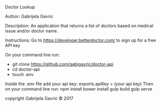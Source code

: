 Doctor Lookup

Author: Gabrijela Gavric

Description:
  An application that returns a list of doctors based on medical issue and/or doctor name.

Instructions:
  Go to https://developer.betterdoctor.com/ to sign up for a free API key

  On your command line run:
    <ul>
      <li>git clone https://github.com/gabigavric/doctor-api</li>
      <li>cd doctor-api</li>
      <li>touch .env</li>
    </ul>
    Inside the .env file add your api key:
      exports.apiKey = (your api key)
  Then on your command line run:
    npm install
    bower install
    gulp build
    gulp serve

  copyright Gabrijela Gavric © 2017
